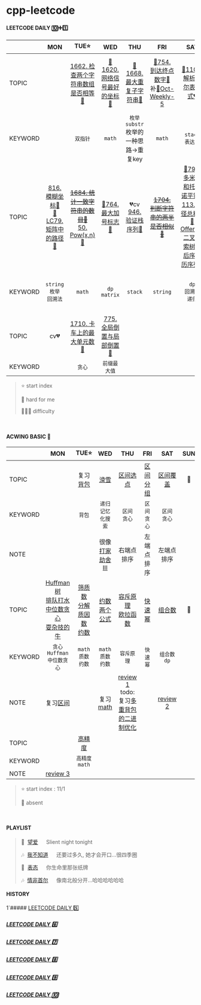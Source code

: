 # cpp-leetcode

#### LEETCODE DAILY 🔟➕1️⃣
|       |MON|TUE⭐|WED|THU|FRI|SAT|SUN|
|  ---  |:-:|:-:|:-:|:-:|:-:|:-:|:-:|
|TOPIC  |   |[1662. 检查两个字符串数组是否相等💚](/workspace/1662.%E6%A3%80%E6%9F%A5%E4%B8%A4%E4%B8%AA%E5%AD%97%E7%AC%A6%E4%B8%B2%E6%95%B0%E7%BB%84%E6%98%AF%E5%90%A6%E7%9B%B8%E7%AD%89.cpp)|[📌1620. 网络信号最好的坐标🧡](/workspace/1620.%E7%BD%91%E7%BB%9C%E4%BF%A1%E5%8F%B7%E6%9C%80%E5%A5%BD%E7%9A%84%E5%9D%90%E6%A0%87.cpp)|[📌1668. 最大重复子字符串💚](/workspace/1668.%E6%9C%80%E5%A4%A7%E9%87%8D%E5%A4%8D%E5%AD%90%E5%AD%97%E7%AC%A6%E4%B8%B2.cpp)|[📌754. 到达终点数字🧡](/markdown/LC754.%20%E5%88%B0%E8%BE%BE%E7%BB%88%E7%82%B9%E6%95%B0%E5%AD%97.md)<br/>补[🍬Oct-Weekly-5](/record/Nov-Weekly-1.md)|[📌1106. 解析布尔表达式💔](/workspace/1106.%E8%A7%A3%E6%9E%90%E5%B8%83%E5%B0%94%E8%A1%A8%E8%BE%BE%E5%BC%8F.cpp)|[~~1678. 设计Goal解析器💚~~](https://leetcode.cn/problems/goal-parser-interpretation/)<br/>[🍬**周赛1**](/record/Nov-Weekly-1.md)|
|KEYWORD|   |`双指针`|`math`|`枚举` `substr`<br/>枚举的一种思路->重复key|`math`|`stack`<br/>`表达式`|`string`|`双指针`<br/>`固定尺寸滑动窗口`<br/>`heap`|
|TOPIC  |[816. 模糊坐标🧡](/workspace/816.%E6%A8%A1%E7%B3%8A%E5%9D%90%E6%A0%87.cpp)<br/>[📌LC79. 矩阵中的路径🧡](/markdown/LC79.%20%E5%8D%95%E8%AF%8D%E6%90%9C%E7%B4%A2.md)|[~~1684. 统计一致字符串的数目💚~~](https://leetcode.cn/problems/count-the-number-of-consistent-strings/)<br/>[50. Pow(x,n)🧡](/workspace/50.pow-x-n.cpp)|[📌764. 最大加号标志🧡](/workspace/764.%E6%9C%80%E5%A4%A7%E5%8A%A0%E5%8F%B7%E6%A0%87%E5%BF%97.cpp)|💔cv<br/>[946. 验证栈序列🧡](/workspace/946.%E9%AA%8C%E8%AF%81%E6%A0%88%E5%BA%8F%E5%88%97.cpp)|[~~1704. 判断字符串的两半是否相似💚~~](https://leetcode.cn/problems/determine-if-string-halves-are-alike/)|[📌790. 多米诺和托米诺平铺🧡](/workspace/790.%E5%A4%9A%E7%B1%B3%E8%AF%BA%E5%92%8C%E6%89%98%E7%B1%B3%E8%AF%BA%E5%B9%B3%E9%93%BA.cpp)<br/>[113. 路径总和III🧡](/workspace/113.%E8%B7%AF%E5%BE%84%E6%80%BB%E5%92%8C-ii.cpp)<br/>[Offer33. 二叉搜索树的后序遍历序列🧡](/workspace/Offer%2033.%20%E4%BA%8C%E5%8F%89%E6%90%9C%E7%B4%A2%E6%A0%91%E7%9A%84%E5%90%8E%E5%BA%8F%E9%81%8D%E5%8E%86%E5%BA%8F%E5%88%97.cpp)|[791. 自定义字符串排序🧡](/workspace/791.%E8%87%AA%E5%AE%9A%E4%B9%89%E5%AD%97%E7%AC%A6%E4%B8%B2%E6%8E%92%E5%BA%8F.cpp)[🍬**双周赛1**](/record/Nov-Biweek-1.md)<br/>[🍬**周赛2**](/record/Nov-Weekly-2.md)|
|KEYWORD|`string` `枚举`<br/>`回溯法`|`math`|`dp` `matrix`|`stack`|`string`|`dp`<br/>`回溯法`<br/>`递归`|`sort`<br/>`最大公倍数`<br/>`BFS`+`置换环`<br/>`dp`|
|TOPIC  |cv💔|[1710. 卡车上的最大单元数💚](/workspace/1710.%E5%8D%A1%E8%BD%A6%E4%B8%8A%E7%9A%84%E6%9C%80%E5%A4%A7%E5%8D%95%E5%85%83%E6%95%B0.cpp)|[775. 全局倒置与局部倒置🧡](/workspace/775.%E5%85%A8%E5%B1%80%E5%80%92%E7%BD%AE%E4%B8%8E%E5%B1%80%E9%83%A8%E5%80%92%E7%BD%AE.cpp)|
|KEYWORD|   |`贪心`|`前缀最大值`|


> ⭐ start index
> 
> 📌 hard for me
> 
> 💚🧡💔 difficulty

<br/>

#### ACWING BASIC 🦄
|       |MON|TUE⭐|WED|THU|FRI|SAT|SUN|
|  ---  |:-:|:-:|:-:|:-:|:-:|:-:|:-:|
|TOPIC  |   |复习[背包](/acwing/Section%205/review%203.md)|[滑雪](/acwing/Section%205/7_%E6%BB%91%E9%9B%AA.cpp)|[区间选点](/markdown/%E4%B8%93%E9%A2%98%20-%20%E5%8C%BA%E9%97%B4%20-%20%E5%8C%BA%E9%97%B4%E4%B8%8D%E7%9B%B8%E4%BA%A4%E9%80%89%E6%8B%A9.md)|[区间分组](/markdown/%E4%B8%93%E9%A2%98%20-%20%E5%8C%BA%E9%97%B4%20-%20%E5%8C%BA%E9%97%B4%E5%88%86%E7%BB%84.md)|[区间覆盖](/markdown/%E4%B8%93%E9%A2%98%20-%20%E5%8C%BA%E9%97%B4%20-%20%E5%8C%BA%E9%97%B4%E8%A6%86%E7%9B%96.md)|📅|
|KEYWORD|   |`背包`|`递归`<br/>`记忆化搜索`|`区间`<br/>`贪心`|`区间`<br/>`贪心`|`区间`<br/>`贪心`|   |
|NOTE   |   |   |很像[打家劫舍III](/workspace/337.%E6%89%93%E5%AE%B6%E5%8A%AB%E8%88%8D-iii.cpp)|右端点排序|左端点排序|左端点排序|   |
|TOPIC  |[Huffman树](/acwing/Section%206/4_%E5%90%88%E5%B9%B6%E7%9F%B3%E5%AD%90.cpp)<br/>[排队打水](/acwing/Section%206/5_%E6%8E%92%E9%98%9F%E6%89%93%E6%B0%B4.cpp)<br/>[中位数贪心](/markdown/%E4%B8%93%E9%A2%98%20-%20%E4%B8%AD%E4%BD%8D%E6%95%B0%E8%B4%AA%E5%BF%83.md)<br/>[耍杂技的牛](/acwing/Section%206/Acwing%20-%20%E8%80%8D%E6%9D%82%E6%8A%80%E7%9A%84%E7%89%9B%20-%20%E6%8E%A8%E5%85%AC%E5%BC%8F.md)|[筛质数](/acwing/Section%204/Acwing%20-%20%E7%AD%9B%E8%B4%A8%E6%95%B0.md)<br/>[分解质因数](/acwing/Section%204/1_%E5%88%86%E8%A7%A3%E8%B4%A8%E5%9B%A0%E6%95%B0.cpp)<br/>[约数](/acwing/Section%204/Acwing%20-%20%E7%BA%A6%E6%95%B0%E4%B8%A4%E4%B8%AA%E5%85%AC%E5%BC%8F.md)|[约数两个公式](/acwing/Section%204/Acwing%20-%20%E7%BA%A6%E6%95%B0%E4%B8%A4%E4%B8%AA%E5%85%AC%E5%BC%8F.md)|[容斥原理](/acwing/Section%204/Acwing%20-%20%E5%AE%B9%E6%96%A5%E5%8E%9F%E7%90%86.md)<br/>[欧拉函数](/acwing/Section%204/3_%E6%AC%A7%E6%8B%89%E5%87%BD%E6%95%B0.cpp)|[快速幂](/acwing/Section%204/Acwing%20-%20%E5%BF%AB%E9%80%9F%E5%B9%82.md)|[组合数](/acwing/Section%204/Acwing%20-%20%E7%BB%84%E5%90%88%E6%95%B0.md)|📅|
|KEYWORD|`贪心`<br/>`Huffman`<br/>`中位数贪心`|`math`<br/>`质数`<br/>`约数`|`math`<br/>`质数`<br/>`约数`|`容斥原理`|`快速幂`|`组合数`<br/>`dp`|
|NOTE   |复习[区间](/markdown/%E4%B8%93%E9%A2%98%20-%20%E5%8C%BA%E9%97%B4.md)|   |复习[math](/acwing/Section%204/review%201.md)|[review 1](/acwing/Section%204/review%201.md)<br/>todo: 复习[多重背包的二进制优化](/acwing/Section%204/1_%E5%A4%9A%E9%87%8D%E8%83%8C%E5%8C%85_%E4%BA%8C%E8%BF%9B%E5%88%B6%E4%BC%98%E5%8C%96.cpp)|  |[review 2](/acwing/Section%204/review%202.md)|
|TOPIC  |   |[高精度](/acwing/Section%201/acwing%20-%20%E9%AB%98%E7%B2%BE%E5%BA%A6.md)|
|KEYWORD|   |`高精度`<br/>`math`|
|NOTE   |[review 3](/acwing/Section%204/review%203.md)|

> ⭐ start index : 11/1
> 
> 📅 absent

<br/>

#### PLAYLIST
> 🎵&nbsp; [望爱](https://c.y.qq.com/base/fcgi-bin/u?__=ZElLIi7) &emsp; Slient night tonight
> 
> 🎶&nbsp; [我不知道](https://c.y.qq.com/base/fcgi-bin/u?__=25OIe4n) &emsp; 还要过多久, 她才会开口...很四季圈
> 
> 🎵&nbsp; [表态](https://c.y.qq.com/base/fcgi-bin/u?__=M2tBp) &emsp; 你生命里那张纸牌
> 
> 🎶&nbsp; [情非首尔](https://c.y.qq.com/base/fcgi-bin/u?__=hXqx6EE) &emsp; 像南北般分开...哈哈哈哈哈哈
> 



#### HISTORY
1`##### [LEETCODE DAILY 5️⃣](/record/2022-05.md)

##### [LEETCODE DAILY 6️⃣](/record/2022-06.md)

##### [LEETCODE DAILY 7️⃣](/record/2022-07.md)

##### [LEETCODE DAILY 8️⃣](/record/2022-08.md)

##### [LEETCODE DAILY 9️⃣](/record/2022-09.md)

##### [LEETCODE DAILY 🔟](/record/2022-10.md)